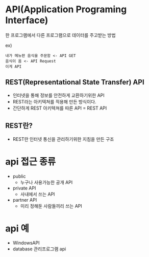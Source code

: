 # API(Application Programing Interface)

한 프로그램에서 다른 프로그램으로 데이터를 주고받는 방법

ex) 

    내가 메뉴판 음식을 주문함 <- API GET
    음식이 옴 <- API Request
    이게 API

## REST(Representational State Transfer) API

* 인터넷을 통해 정보를 안전하게 교환하기위한 API
* REST라는 아키텍쳐를 적용해 만든 방식이다.
* 간단하게 REST 아키텍쳐를 따른 API = REST API

## REST란?

* REST란 인터넷 통신을 관리하기위한 지침을 만든 구조

# api 접근 종류
* public
    * 누구나 사용가능한 공개 API
* private API
    * 사내에서 쓰는 API
* partner API
    * 미리 정해둔 사람들끼리 쓰는 API

# api 예

* WindowsAPI
* database 관리프로그램 api
